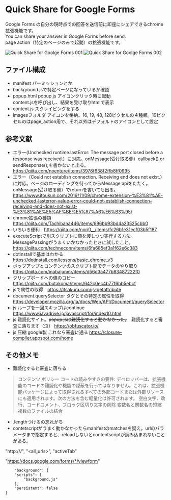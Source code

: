 # Quick Share for Google Forms
Google Forms の自分の現時点での回答を送信前に即座にシェアできるchrome拡張機能です。  
You can share your answer in Google Forms before send.  
page action（特定のページのみで起動）の拡張機能です。

![Quick Share for Goolge Forms 001](https://user-images.githubusercontent.com/56382189/96325099-15962b80-1060-11eb-9019-502ea8700606.png)
![Quick Share for Goolge Forms 002](https://user-images.githubusercontent.com/56382189/96325111-2a72bf00-1060-11eb-8b33-cbe897f5782b.png)


## ファイル構成
* manifest パーミッションとか
* background.jsで特定ページになっているか確認
* popup.html popup.js アイコンクリック時に起動  
content.jsを呼び出し、結果を受け取りhtmlで表示
* content.js スクレイピングをする
* imagesフォルダ アイコンを格納。16, 19, 48, 128ピクセルの４種類。19ピクセルのはpage_action用で、それ以外はデフォルトのアイコンとして設定  

## 参考文献
* エラー(Unchecked runtime.lastError: The message port closed before a response was received.）に対応。onMessage(受け取る側）callback() or sendResponse();を書かないと出る。 https://qiita.com/noenture/items/3978f638f2ffb8ff0995
* エラー（Could not establish connection. Receiving end does not exist.）に対応。ページのローディングを待ってからMessage apiをたたく。onMessage(受け取る側）でreturnを書いても出る。https://www.itoukun.com/2019/11/09/chrome-extension-%E3%81%AE-unchecked-lasterror-value-error-could-not-establish-connection-receiving-end-does-not-exist-%E3%81%AE%E5%AF%BE%E5%87%A6%E6%B3%95/
* chrome拡張の種類 https://qiita.com/Tachibana446/items/696bb93bd4a23525cbb0
* いろいろ便利　https://qiita.com/nori0__/items/fc26b1e31ecf03b5f187
* executeScriptで別スクリプトに値を渡しつつ実行する方法。MessagePassingがうまくいかなかったときに試したこと。https://qiita.com/techneconn/items/6fa685ef3a1f62e6c383
* dotinstallで基本はわかる　https://dotinstall.com/lessons/basic_chrome_v3
* ポップアップとコンテンツのスクリプト間でデータのやり取り https://qiita.com/inabajunmr/items/d56d3a477b83487222f0
* クリップボードへの値のコピー https://qiita.com/butakoma/items/642c0ec4b77f6bb5ebcf
* jsで属性の取得　https://itsakura.com/js-getattribute
* document.querySelector タグとその特定の属性を取得 https://developer.mozilla.org/ja/docs/Web/API/Document/querySelector
* js ループを一回スキップはcontinue https://www.javadrive.jp/javascript/for/index10.html
* js 難読化サイト。~~popup.jsは難読化すると動かなかった。~~　難読化すると審査に落ちます（泣） https://obfuscator.io/
* js 圧縮 google製 これなら審査に通る https://closure-compiler.appspot.com/home

## その他メモ
* 難読化すると審査に落ちる
>コンテンツ ポリシー
>コードの読みやすさの要件:
>デベロッパーは、拡張機能のコードの難読化や機能の隠蔽を行ってはなりません。これは、拡張機能パッケージによって取得されるすべての外部コードまたは外部リソースにも適用されます。次の方法を含む軽量化は許可されます。
>空白文字、改行、コードコメント、ブロック区切り文字の削除
>変数名と関数名の短縮
>複数のファイルの結合
* .lengthつけるの忘れがち
* contetscriptがうまく動かなかったらmanifestのmatchesを疑え。urlのパラメータまで指定すると、reloadしないとcontentscriptが読み込まれないことがある。

"http://*/*", "<all_urls>", "activeTab"

 "https://docs.google.com/forms/*/viewform"

        "background": {
        "scripts": [
            "background.js"
        ],
        "persistent": false
    }